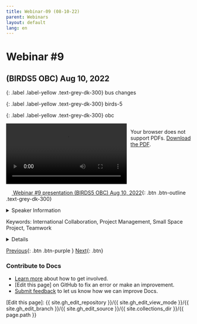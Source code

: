 ```yaml
---
title: Webinar-09 (08-10-22)
parent: Webinars
layout: default
lang: en
---
```


# Webinar #9
## (BIRDS5 OBC) Aug 10, 2022

{: .label .label-yellow .text-grey-dk-300}
bus changes

{: .label .label-yellow .text-grey-dk-300}
birds-5

{: .label .label-yellow .text-grey-dk-300}
obc

<div style="display: flex; gap: 10px; align-items: flex-start;">
  <!-- Video Section -->
  <div style="flex: 2; max-width: 66%;">
    <video controls width="100%" height="auto">
      <source src="https://birds-project.com/open-source/video/birds_bus_opensource_webinar_9.mp4" type="video/mp4">
      Your browser does not support the video tag.
    </video>
  </div>

  <!-- Chat Section -->
  <div style="flex: 1; max-width: 33%;">
    <object 
      data="https://birds-project.com/open-source/pdf/BIRDS_BUS_Opensource_9_chat.pdf" 
      width="100%" 
      height="275px">
      <p>Your browser does not support PDFs. <a href="https://birds-project.com/open-source/pdf/BIRDS_BUS_Opensource_9_chat.pdf">Download the PDF</a>.</p>
    </object>
  </div>
</div>


<!-- Download Presentation -->
[<img src="https://raw.githubusercontent.com/FortAwesome/Font-Awesome/6.x/svgs/regular/circle-down.svg" width="15" height="15"> Webinar #9 presentation (BIRDS5 OBC) Aug 10, 2022](https://birds-project.com/open-source/pdf/20220810_BIRDS_Open_Source_Webinar-OBC.pdf){: .btn .btn-outline .text-grey-dk-300}


<details markdown="block">
<summary>Speaker Information</summary>
Keeman Chatar in Kyushu Institute of Technology

</details>

Keywords: International Collaboration, Project Management, Small Space Project, Teamwork

<details markdown="block">
<summary>Details</summary>
Keeman Chatar gave a detailed prsentation on the OBC and the satellite operation of the BIRDS-5 project, in his presenta6tion titled **"BIRDS-5 OBC"**

</details>

[Previous]({{site.url}}/resources/webinars/webinar-08/){: .btn .btn-purple }
[Next]({{site.url}}/resources/webinars/webinar-10/){: .btn}


### Contribute to Docs
- [Learn more] about how to get involved.
- [Edit this page] on GitHub to fix an error or make an improvement.
- [Submit feedback] to let us know how we can improve Docs.


[Submit feedback]: https://github.com/BIRDSOpenSource/BIRDSOpenSource.github.io/issues/new?template=Blank+issue
[Learn more]: {{site.url}}/contribute.hmtl
[Edit this page]:  {{ site.gh_edit_repository }}/{{ site.gh_edit_view_mode }}/{{ site.gh_edit_branch }}/{{ site.gh_edit_source }}/{{ site.collections_dir }}/{{ page.path }}

